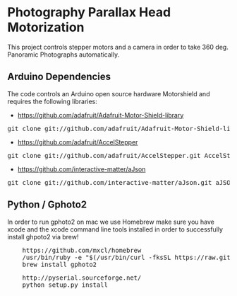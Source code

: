 Photography Parallax Head Motorization
=============

This project controls stepper motors and a camera in order to take 360 deg.
Panoramic Photographs automatically.

Arduino Dependencies
-------------

The code controls an Arduino open source hardware Motorshield and requires
the following libraries:

- https://github.com/adafruit/Adafruit-Motor-Shield-library
<pre>
git clone git://github.com/adafruit/Adafruit-Motor-Shield-library.git AFMotor
</pre>

- https://github.com/adafruit/AccelStepper
<pre>
git clone git://github.com/adafruit/AccelStepper.git AccelStepper
</pre>

- https://github.com/interactive-matter/aJson
<pre>
git clone git://github.com/interactive-matter/aJson.git aJSON
</pre>

Python / Gphoto2
-------------

In order to run gphoto2 on mac we use Homebrew
make sure you have xcode and the xcode command line tools installed in order to
successfully install ghpoto2 via brew!

<pre>
	https://github.com/mxcl/homebrew
	/usr/bin/ruby -e "$(/usr/bin/curl -fksSL https://raw.github.com/mxcl/homebrew/master/Library/Contributions/install_homebrew.rb)"
	brew install gphoto2
</pre>

<pre>
	http://pyserial.sourceforge.net/
	python setup.py install
</pre>